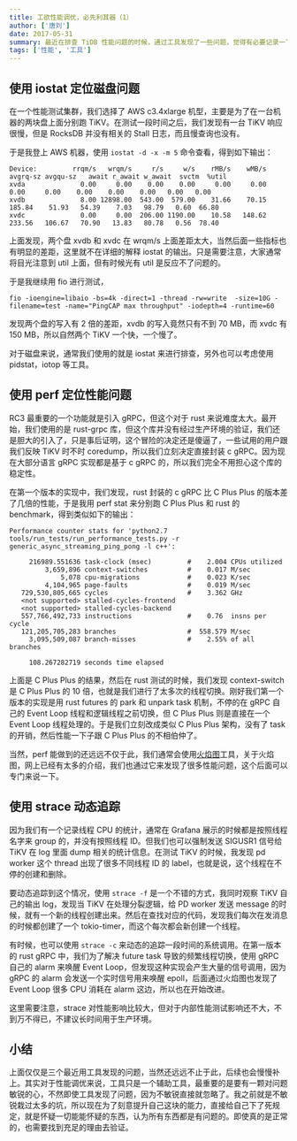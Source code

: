 ```yaml
---
title: 工欲性能调优，必先利其器（1）
author: ['唐刘']
date: 2017-05-31
summary: 最近在排查 TiDB 性能问题的时候，通过工具发现了一些问题，觉得有必要记录一下，让自己继续深刻的去理解相关工具的使用，也同时让同学们对类似问题的时候别再踩坑。
tags: ['性能', '工具']
---
```


##  使用 iostat 定位磁盘问题

在一个性能测试集群，我们选择了 AWS c3.4xlarge 机型，主要是为了在一台机器的两块盘上面分别跑 TiKV。在测试一段时间之后，我们发现有一台 TiKV 响应很慢，但是 RocksDB 并没有相关的 Stall 日志，而且慢查询也没有。

于是我登上 AWS 机器，使用 `iostat -d -x -m 5` 命令查看，得到如下输出：

```
Device:         rrqm/s   wrqm/s     r/s     w/s    rMB/s    wMB/s avgrq-sz avgqu-sz   await r_await w_await  svctm  %util
xvda              0.00     0.00    0.00    0.00     0.00     0.00     0.00     0.00    0.00    0.00    0.00   0.00   0.00
xvdb              8.00 12898.00  543.00  579.00    31.66    70.15   185.84    51.93   54.39    7.03   98.79   0.60  66.80
xvdc              0.00     0.00  206.00 1190.00    10.58   148.62   233.56   106.67   70.90   13.83   80.78   0.56  78.40
```

上面发现，两个盘 xvdb 和 xvdc 在 wrqm/s 上面差距太大，当然后面一些指标也有明显的差距，这里就不在详细的解释 iostat 的输出。只是需要注意，大家通常将目光注意到 util 上面，但有时候光有 util 是反应不了问题的。

于是我继续用 fio 进行测试，

`fio -ioengine=libaio -bs=4k -direct=1 -thread -rw=write  -size=10G -filename=test -name="PingCAP max throughput" -iodepth=4 -runtime=60`

发现两个盘的写入有 2 倍的差距，xvdb 的写入竟然只有不到 70 MB，而 xvdc 有 150 MB，所以自然两个 TiKV 一个快，一个慢了。

对于磁盘来说，通常我们使用的就是 iostat 来进行排查，另外也可以考虑使用 pidstat，iotop 等工具。

## 使用 perf 定位性能问题

RC3 最重要的一个功能就是引入 gRPC，但这个对于 rust 来说难度太大。最开始，我们使用的是 rust-grpc 库，但这个库并没有经过生产环境的验证，我们还是胆大的引入了，只是事后证明，这个冒险的决定还是傻逼了，一些试用的用户跟我们反映 TiKV 时不时 coredump，所以我们立刻决定直接封装 c gRPC。因为现在大部分语言 gRPC 实现都是基于 c gRPC 的，所以我们完全不用担心这个库的稳定性。

在第一个版本的实现中，我们发现，rust 封装的 c gRPC 比 C Plus Plus 的版本差了几倍的性能，于是我用 perf stat 来分别跑 C Plus Plus 和 rust 的benchmark，得到类似如下的输出：

```
Performance counter stats for 'python2.7 tools/run_tests/run_performance_tests.py -r generic_async_streaming_ping_pong -l c++':

     216989.551636 task-clock (msec)         #    2.004 CPUs utilized
         3,659,896 context-switches          #    0.017 M/sec
             5,078 cpu-migrations            #    0.023 K/sec
         4,104,965 page-faults               #    0.019 M/sec
   729,530,805,665 cycles                    #    3.362 GHz
   <not supported> stalled-cycles-frontend
   <not supported> stalled-cycles-backend
   557,766,492,733 instructions              #    0.76  insns per cycle
   121,205,705,283 branches                  #  558.579 M/sec
     3,095,509,087 branch-misses             #    2.55% of all branches

     108.267282719 seconds time elapsed
```

上面是 C Plus Plus 的结果，然后在 rust 测试的时候，我们发现 context-switch 是 C Plus Plus 的 10 倍，也就是我们进行了太多次的线程切换。刚好我们第一个版本的实现是用 rust futures 的 park 和 unpark task 机制，不停的在 gRPC 自己的 Event Loop 线程和逻辑线程之前切换，但 C Plus Plus 则是直接在一个 Event Loop 线程处理的。于是我们立刻改成类似 C Plus Plus 架构，没有了 task 的开销，然后性能一下子跟 C Plus Plus 的不相伯仲了。

当然，perf  能做到的还远远不仅于此，我们通常会使用[火焰图](https://github.com/brendangregg/FlameGraph)工具，关于火焰图，网上已经有太多的介绍，我们也通过它来发现了很多性能问题，这个后面可以专门来说一下。

## 使用 strace 动态追踪

因为我们有一个记录线程 CPU 的统计，通常在 Grafana 展示的时候都是按照线程名字来 group 的，并没有按照线程 ID。但我们也可以强制发送 SIGUSR1 信号给 TiKV 在 log 里面 dump 相关的统计信息。在测试 TiKV 的时候，我发现 pd worker 这个 thread 出现了很多不同线程 ID 的 label，也就是说，这个线程在不停的创建和删除。

要动态追踪到这个情况，使用 `strace -f` 是一个不错的方式，我同时观察 TiKV 自己的输出 log，发现当 TiKV 在处理分裂逻辑，给 PD worker 发送 message 的时候，就有一个新的线程创建出来。然后在查找对应的代码，发现我们每次在发消息的时候都创建了一个 tokio-timer，而这个每次都会新创建一个线程。

有时候，也可以使用 `strace -c` 来动态的追踪一段时间的系统调用。在第一版本的 rust gRPC 中，我们为了解决 future task 导致的频繁线程切换，使用 gRPC 自己的 alarm 来唤醒 Event Loop，但发现这种实现会产生大量的信号调用，因为 gRPC 的 alarm 会发送一个实时信号用来唤醒 epoll，后面通过火焰图也发现了 Event Loop 很多 CPU 消耗在 alarm 这边，所以也在开始改进。

这里需要注意，strace 对性能影响比较大，但对于内部性能测试影响还不大，不到万不得已，不建议长时间用于生产环境。

## 小结

上面仅仅是三个最近用工具发现的问题，当然还远远不止于此，后续也会慢慢补上。其实对于性能调优来说，工具只是一个辅助工具，最重要的是要有一颗对问题敏锐的心，不然即使工具发现了问题，因为不敏锐直接就忽略了。我之前就是不敏锐栽过太多的坑，所以现在为了刻意提升自己这块的能力，直接给自己下了死规定，就是怀疑一切能能怀疑的东西，认为所有东西都是有问题的。即使真的是正常的，也需要找到充足的理由去验证。
